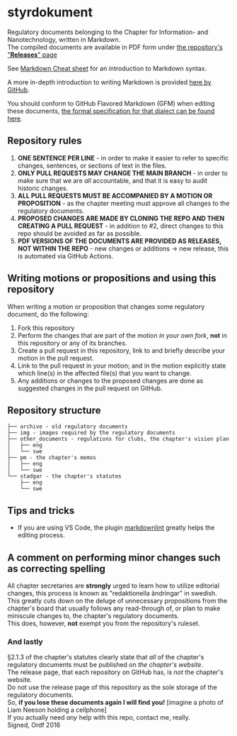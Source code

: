# styrdokument

Regulatory documents belonging to the Chapter for Information- and Nanotechnology, written in Markdown.  
The compiled documents are available in PDF form under [the repository's "**Releases**" page](https://github.com/insektionen/styrdokument/releases)

See [Markdown Cheat sheet](https://github.com/adam-p/markdown-here/wiki/Markdown-Cheatsheet) for an introduction to Markdown syntax.

A more in-depth introduction to writing Markdown is provided [here by GitHub](https://docs.github.com/en/get-started/writing-on-github).

You should conform to GitHub Flavored Markdown (GFM) when editing these documents, [the formal specification for that dialect can be found here](https://github.github.com/gfm/).

## Repository rules

1. **ONE SENTENCE PER LINE** - in order to make it easier to refer to specific changes, sentences, or sections of text in the files.
2. **ONLY PULL REQUESTS MAY CHANGE THE MAIN BRANCH** - in order to make sure that we are *all* accountable, and that it is easy to audit historic changes.
3. **ALL PULL REQUESTS MUST BE ACCOMPANIED BY A MOTION OR PROPOSITION** - as the chapter meeting must approve all changes to the regulatory documents.
4. **PROPOSED CHANGES ARE MADE BY CLONING THE REPO AND THEN CREATING A PULL REQUEST** - in addition to #2, direct changes to this repo should be avoided as far as possible.
5. **PDF VERSIONS OF THE DOCUMENTS ARE PROVIDED AS RELEASES, NOT WITHIN THE REPO** - new changes or additions -> new release, this is automated via GitHub Actions.

## Writing motions or propositions and using this repository

When writing a motion or proposition that changes some regulatory document, do the following:

1. Fork this repository
2. Perform the changes that are part of the motion *in your own fork*, **not** in this repository or any of its branches.
3. Create a pull request in this repository, link to and briefly describe your motion in the pull request.
4. Link to the pull request in your motion; and in the motion explicitly state which line(s) in the affected file(s) that you want to change.
5. Any additions or changes to the proposed changes are done as suggested changes in the pull request on GitHub.

## Repository structure

```text
├── archive - old regulatory documents
├── img - images required by the regulatory documents
├── other_documents - regulations for clubs, the chapter's vision plan
│   ├── eng
│   └── swe
├── pm - the chapter's memos
│   ├── eng
│   └── swe
└── stadgar - the chapter's statutes
    ├── eng
    └── swe
```

## Tips and tricks

- If you are using VS Code, the plugin [markdownlint](https://marketplace.visualstudio.com/items?itemName=DavidAnson.vscode-markdownlint) greatly helps the editing process.

## A comment on performing minor changes such as correcting spelling

All chapter secretaries are **strongly** urged to learn how to utilize editorial changes, this process is known as "redaktionella ändringar" in swedish.  
This greatly cuts down on the deluge of unnecessary propositions from the chapter's board that usually follows any read-through of, or plan to make miniscule changes to, the chapter's regulatory documents.  
This does, however, **not** exempt you from the repository's ruleset.

### And lastly

§2.1.3 of the chapter's statutes clearly state that *all* of the chapter's regulatory documents must be published on *the chapter's website*.  
The release page, that each repository on GitHub has, is *not* the chapter's website.  
Do not use the release page of this repository as the sole storage of the regulatory documents.  
So, **if you lose these documents again I will find you!** [imagine a photo of Liam Neeson holding a cellphone]  
If you actually need *any* help with this repo, contact me, really.  
Signed, Ordf 2016
